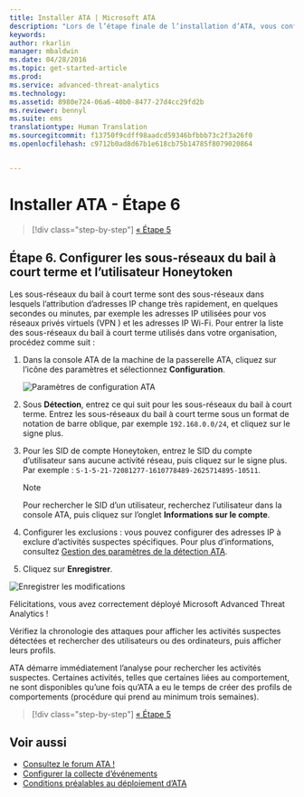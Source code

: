 ```yaml
---
title: Installer ATA | Microsoft ATA
description: "Lors de l’étape finale de l’installation d’ATA, vous configurez les sous-réseaux du bail à court terme et l’utilisateur Honeytoken."
keywords: 
author: rkarlin
manager: mbaldwin
ms.date: 04/28/2016
ms.topic: get-started-article
ms.prod: 
ms.service: advanced-threat-analytics
ms.technology: 
ms.assetid: 8980e724-06a6-40b0-8477-27d4cc29fd2b
ms.reviewer: bennyl
ms.suite: ems
translationtype: Human Translation
ms.sourcegitcommit: f13750f9cdff98aadcd59346bfbbb73c2f3a26f0
ms.openlocfilehash: c9712b0ad8d67b1e618cb75b14785f8079020864


---
```


# Installer ATA - Étape 6

>[!div class="step-by-step"]
[« Étape 5](install-ata-step5.md)

## Étape 6. Configurer les sous-réseaux du bail à court terme et l’utilisateur Honeytoken
Les sous-réseaux du bail à court terme sont des sous-réseaux dans lesquels l’attribution d’adresses IP change très rapidement, en quelques secondes ou minutes, par exemple les adresses IP utilisées pour vos réseaux privés virtuels (VPN ) et les adresses IP Wi-Fi. Pour entrer la liste des sous-réseaux du bail à court terme utilisés dans votre organisation, procédez comme suit :

1.  Dans la console ATA de la machine de la passerelle ATA, cliquez sur l’icône des paramètres et sélectionnez **Configuration**.

    ![Paramètres de configuration ATA](media/ATA-config-icon.JPG)

2.  Sous **Détection**, entrez ce qui suit pour les sous-réseaux du bail à court terme. Entrez les sous-réseaux du bail à court terme sous un format de notation de barre oblique, par exemple `192.168.0.0/24`, et cliquez sur le signe plus.

3.  Pour les SID de compte Honeytoken, entrez le SID du compte d’utilisateur sans aucune activité réseau, puis cliquez sur le signe plus. Par exemple : `S-1-5-21-72081277-1610778489-2625714895-10511`.

    > [!NOTE]
    > Pour rechercher le SID d’un utilisateur, recherchez l’utilisateur dans la console ATA, puis cliquez sur l’onglet **Informations sur le compte**. 

4.  Configurer les exclusions : vous pouvez configurer des adresses IP à exclure d’activités suspectes spécifiques. Pour plus d’informations, consultez [Gestion des paramètres de la détection ATA](working-with-detection-settings.md).

5.  Cliquez sur **Enregistrer**.

![Enregistrer les modifications](media/ATA-VPN-Subnets.JPG)

Félicitations, vous avez correctement déployé Microsoft Advanced Threat Analytics !

Vérifiez la chronologie des attaques pour afficher les activités suspectes détectées et rechercher des utilisateurs ou des ordinateurs, puis afficher leurs profils.

ATA démarre immédiatement l’analyse pour rechercher les activités suspectes. Certaines activités, telles que certaines liées au comportement, ne sont disponibles qu’une fois qu’ATA a eu le temps de créer des profils de comportements (procédure qui prend au minimum trois semaines).


>[!div class="step-by-step"]
[« Étape 5](install-ata-step5.md)


## Voir aussi

- [Consultez le forum ATA !](https://social.technet.microsoft.com/Forums/security/home?forum=mata)
- [Configurer la collecte d’événements](configure-event-collection.md)
- [Conditions préalables au déploiement d’ATA](/advanced-threat-analytics/plan-design/ata-prerequisites)




<!--HONumber=Jul16_HO4-->


